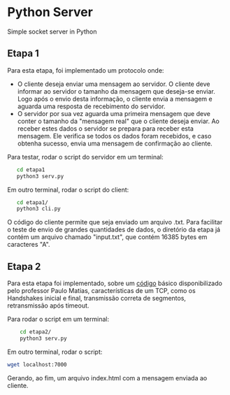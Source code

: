 # Python Server

Simple socket server in Python

## Etapa 1

Para esta etapa, foi implementado um protocolo onde:

- O cliente deseja enviar uma mensagem ao servidor. O cliente deve informar ao servidor o tamanho da mensagem que deseja-se enviar. Logo após o envio desta informação, o cliente envia a mensagem e aguarda uma resposta de recebimento do servidor.
- O servidor por sua vez aguarda uma primeira mensagem que deve conter o tamanho da "mensagem real" que o cliente deseja enviar. Ao receber estes dados o servidor se prepara para receber esta mensagem. Ele verifica se todos os dados foram recebidos, e caso obtenha sucesso, envia uma mensagem de confirmação ao cliente.

Para testar, rodar o script do servidor em um terminal:

  ```bash
     cd etapa1
     python3 serv.py
  ```

Em outro terminal, rodar o script do client:

  ```bash
     cd etapa1/
     python3 cli.py
  ```

O código do cliente permite que seja enviado um arquivo .txt. Para facilitar o teste de envio de grandes quantidades de dados, o diretório da etapa já contém um arquivo chamado "input.txt", que contém 16385 bytes em caracteres "A".

## Etapa 2

Para esta etapa foi implementado, sobre um [código](https://gist.github.com/thotypous/6b4bcff336e307e4a64622aa19d4b65c "HTTP burro") básico disponibilizado pelo professor Paulo Matias, características de um TCP, como os Handshakes inicial e final, transmissão correta de segmentos, retransmissão após timeout.

Para rodar o script em um terminal:

```bash
    cd etapa2/
    python3 serv.py
```

Em outro terminal, rodar o script:

```bash
wget localhost:7000
```

Gerando, ao fim, um arquivo index.html com a mensagem enviada ao cliente.